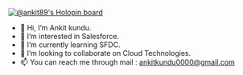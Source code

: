 [![@ankit89's Holopin board](https://holopin.io/api/user/board?user=ankit89)](https://holopin.io/@ankit89)
- 👋 Hi, I’m Ankit kundu.
- 👀 I’m interested in Salesforce.
- 🌱 I’m currently learning SFDC.
- 💞️ I’m looking to collaborate on Cloud Technologies.
- 📫 You can reach me through mail : ankitkundu0000@gmail.com

<!---
Ankitkundu21/Ankitkundu21 is a ✨ special ✨ repository because its `README.md` (this file) appears on your GitHub profile.
You can click the Preview link to take a look at your changes.
--->
